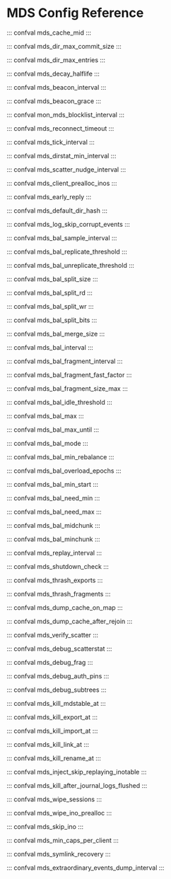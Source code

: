 # MDS Config Reference

::: confval
mds_cache_mid
:::

::: confval
mds_dir_max_commit_size
:::

::: confval
mds_dir_max_entries
:::

::: confval
mds_decay_halflife
:::

::: confval
mds_beacon_interval
:::

::: confval
mds_beacon_grace
:::

::: confval
mon_mds_blocklist_interval
:::

::: confval
mds_reconnect_timeout
:::

::: confval
mds_tick_interval
:::

::: confval
mds_dirstat_min_interval
:::

::: confval
mds_scatter_nudge_interval
:::

::: confval
mds_client_prealloc_inos
:::

::: confval
mds_early_reply
:::

::: confval
mds_default_dir_hash
:::

::: confval
mds_log_skip_corrupt_events
:::

::: confval
mds_bal_sample_interval
:::

::: confval
mds_bal_replicate_threshold
:::

::: confval
mds_bal_unreplicate_threshold
:::

::: confval
mds_bal_split_size
:::

::: confval
mds_bal_split_rd
:::

::: confval
mds_bal_split_wr
:::

::: confval
mds_bal_split_bits
:::

::: confval
mds_bal_merge_size
:::

::: confval
mds_bal_interval
:::

::: confval
mds_bal_fragment_interval
:::

::: confval
mds_bal_fragment_fast_factor
:::

::: confval
mds_bal_fragment_size_max
:::

::: confval
mds_bal_idle_threshold
:::

::: confval
mds_bal_max
:::

::: confval
mds_bal_max_until
:::

::: confval
mds_bal_mode
:::

::: confval
mds_bal_min_rebalance
:::

::: confval
mds_bal_overload_epochs
:::

::: confval
mds_bal_min_start
:::

::: confval
mds_bal_need_min
:::

::: confval
mds_bal_need_max
:::

::: confval
mds_bal_midchunk
:::

::: confval
mds_bal_minchunk
:::

::: confval
mds_replay_interval
:::

::: confval
mds_shutdown_check
:::

::: confval
mds_thrash_exports
:::

::: confval
mds_thrash_fragments
:::

::: confval
mds_dump_cache_on_map
:::

::: confval
mds_dump_cache_after_rejoin
:::

::: confval
mds_verify_scatter
:::

::: confval
mds_debug_scatterstat
:::

::: confval
mds_debug_frag
:::

::: confval
mds_debug_auth_pins
:::

::: confval
mds_debug_subtrees
:::

::: confval
mds_kill_mdstable_at
:::

::: confval
mds_kill_export_at
:::

::: confval
mds_kill_import_at
:::

::: confval
mds_kill_link_at
:::

::: confval
mds_kill_rename_at
:::

::: confval
mds_inject_skip_replaying_inotable
:::

::: confval
mds_kill_after_journal_logs_flushed
:::

::: confval
mds_wipe_sessions
:::

::: confval
mds_wipe_ino_prealloc
:::

::: confval
mds_skip_ino
:::

::: confval
mds_min_caps_per_client
:::

::: confval
mds_symlink_recovery
:::

::: confval
mds_extraordinary_events_dump_interval
:::
